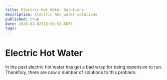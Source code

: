```yaml
---
title: Electric Hot Water Solutions
description: Electric hot water solutions
published: true
date: 2020-01-02T13:01:52.687Z
tags: 
---
```


# Electric Hot Water
In the past electric hot water has got a bad wrap for being expensive to run. Thankfuly, there are now a number of solutions to this problem.